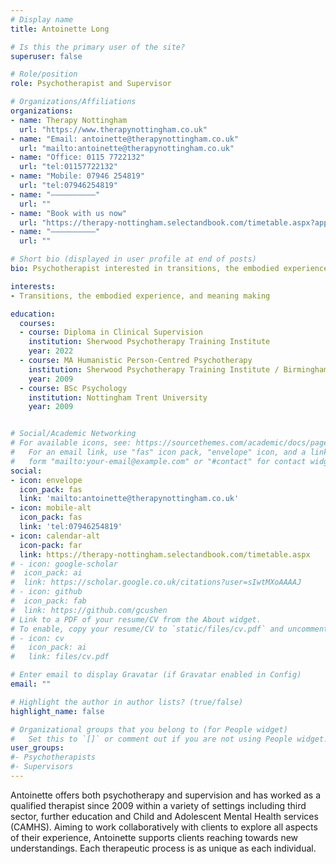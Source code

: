 ```yaml
---
# Display name
title: Antoinette Long

# Is this the primary user of the site?
superuser: false

# Role/position
role: Psychotherapist and Supervisor

# Organizations/Affiliations
organizations:
- name: Therapy Nottingham
  url: "https://www.therapynottingham.co.uk"
- name: "Email: antoinette@therapynottingham.co.uk"
  url: "mailto:antoinette@therapynottingham.co.uk"
- name: "Office: 0115 7722132"
  url: "tel:01157722132"
- name: "Mobile: 07946 254819"
  url: "tel:07946254819"
- name: "––––––––––"
  url: ""
- name: "Book with us now"
  url: "https://therapy-nottingham.selectandbook.com/timetable.aspx?appid=49475"
- name: "––––––––––"
  url: ""

# Short bio (displayed in user profile at end of posts)
bio: Psychotherapist interested in transitions, the embodied experience, and meaning making

interests:
- Transitions, the embodied experience, and meaning making

education:
  courses:
  - course: Diploma in Clinical Supervision
    institution: Sherwood Psychotherapy Training Institute
    year: 2022
  - course: MA Humanistic Person-Centred Psychotherapy
    institution: Sherwood Psychotherapy Training Institute / Birmingham University
    year: 2009
  - course: BSc Psychology
    institution: Nottingham Trent University
    year: 2009


# Social/Academic Networking
# For available icons, see: https://sourcethemes.com/academic/docs/page-builder/#icons
#   For an email link, use "fas" icon pack, "envelope" icon, and a link in the
#   form "mailto:your-email@example.com" or "#contact" for contact widget.
social:
- icon: envelope
  icon_pack: fas
  link: 'mailto:antoinette@therapynottingham.co.uk'
- icon: mobile-alt
  icon_pack: fas
  link: 'tel:07946254819'
- icon: calendar-alt
  icon-pack: far
  link: https://therapy-nottingham.selectandbook.com/timetable.aspx
# - icon: google-scholar
#  icon_pack: ai
#  link: https://scholar.google.co.uk/citations?user=sIwtMXoAAAAJ
# - icon: github
#  icon_pack: fab
#  link: https://github.com/gcushen
# Link to a PDF of your resume/CV from the About widget.
# To enable, copy your resume/CV to `static/files/cv.pdf` and uncomment the lines below.
# - icon: cv
#   icon_pack: ai
#   link: files/cv.pdf

# Enter email to display Gravatar (if Gravatar enabled in Config)
email: ""

# Highlight the author in author lists? (true/false)
highlight_name: false

# Organizational groups that you belong to (for People widget)
#   Set this to `[]` or comment out if you are not using People widget.
user_groups:
#- Psychotherapists
#- Supervisors
---
```


Antoinette offers both psychotherapy and supervision and has worked as a qualified therapist since 2009 within a variety of settings including third sector, further education and Child and Adolescent Mental Health services (CAMHS).
Aiming to work collaboratively with clients to explore all aspects of their experience, Antoinette supports clients reaching towards new understandings. Each therapeutic process is as unique as each individual.